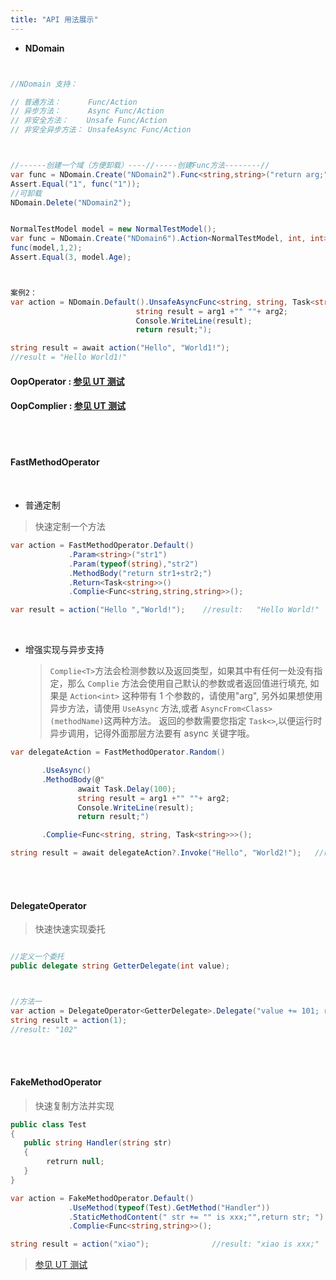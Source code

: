 ```yaml
---
title: "API 用法展示"
---
```


- **NDomain**

```cs


//NDomain 支持：

// 普通方法：      Func/Action
// 异步方法：      Async Func/Action
// 非安全方法：    Unsafe Func/Action
// 非安全异步方法： UnsafeAsync Func/Action



//------创建一个域（方便卸载）----//-----创建Func方法--------//
var func = NDomain.Create("NDomain2").Func<string,string>("return arg;");
Assert.Equal("1", func("1"));
//可卸载
NDomain.Delete("NDomain2");


NormalTestModel model = new NormalTestModel();
var func = NDomain.Create("NDomain6").Action<NormalTestModel, int, int>("arg1.Age=arg2+arg3;");
func(model,1,2);
Assert.Equal(3, model.Age);



案例2：
var action = NDomain.Default().UnsafeAsyncFunc<string, string, Task<string>>(@"
                            string result = arg1 +"" ""+ arg2;
                            Console.WriteLine(result);
                            return result;");

string result = await action("Hello", "World1!");
//result = "Hello World1!"

```

#### OopOperator : [参见 UT 测试](https://github.com/dotnetcore/Natasha/blob/master/test/NatashaUT/BuilderUT)

#### OopComplier : [参见 UT 测试](https://github.com/dotnetcore/Natasha/blob/master/test/NatashaUT/OopComplierTest.cs)

<br/>

<br/>

#### FastMethodOperator

  <br/>

- 普通定制

> 快速定制一个方法

```cs
var action = FastMethodOperator.Default()
             .Param<string>("str1")
             .Param(typeof(string),"str2")
             .MethodBody("return str1+str2;")
             .Return<Task<string>>()
             .Complie<Func<string,string,string>>();

var result = action("Hello ","World!");    //result:   "Hello World!"
```

<br/>

- 增强实现与异步支持
  > `Complie<T>`方法会检测参数以及返回类型，如果其中有任何一处没有指定，那么 `Complie` 方法会使用自己默认的参数或者返回值进行填充,
  > 如果是 `Action<int>` 这种带有 1 个参数的，请使用"arg", 另外如果想使用异步方法，请使用 `UseAsync` 方法,或者 `AsyncFrom<Class>(methodName)`这两种方法。
  > 返回的参数需要您指定 `Task<>`,以便运行时异步调用，记得外面那层方法要有 async 关键字哦。

```cs
var delegateAction = FastMethodOperator.Random()

       .UseAsync()
       .MethodBody(@"
               await Task.Delay(100);
               string result = arg1 +"" ""+ arg2;
               Console.WriteLine(result);
               return result;")

       .Complie<Func<string, string, Task<string>>>();

string result = await delegateAction?.Invoke("Hello", "World2!");   //result:   "Hello World2!"
```

<br/>
<br/>

#### DelegateOperator

> 快速快速实现委托

```cs

//定义一个委托
public delegate string GetterDelegate(int value);



//方法一
var action = DelegateOperator<GetterDelegate>.Delegate("value += 101; return value.ToString();");
string result = action(1);
//result: "102"


```

<br/>
<br/>

#### FakeMethodOperator

> 快速复制方法并实现

```cs
public class Test
{
   public string Handler(string str)
   {
        retrurn null;
   }
}

```

```cs
var action = FakeMethodOperator.Default()
             .UseMethod(typeof(Test).GetMethod("Handler"))
             .StaticMethodContent(" str += "" is xxx;"",return str; ")
             .Complie<Func<string,string>>();

string result = action("xiao");              //result: "xiao is xxx;"
```

> [参见 UT 测试](https://github.com/dotnetcore/Natasha/blob/master/test/NatashaUT/DynamicMethodTest.cs#L96-L196)

<br/>
<br/>
